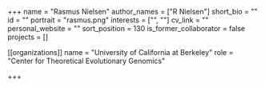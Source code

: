 +++
name = "Rasmus Nielsen"
author_names = ["R Nielsen"]
short_bio = ""
id = ""
portrait = "rasmus.png"
interests = ["", ""]
cv_link = ""
personal_website = ""
sort_position = 130
is_former_collaborator = false
projects = []

[[organizations]]
  name = "University of California at Berkeley"
  role = "Center for Theoretical Evolutionary Genomics"

+++

